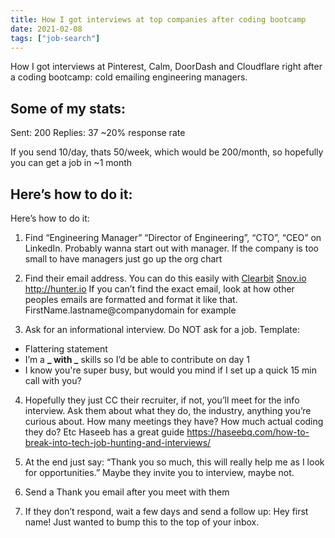 ```yaml
---
title: How I got interviews at top companies after coding bootcamp
date: 2021-02-08
tags: ["job-search"]
---
```


How I got interviews at Pinterest, Calm, DoorDash and Cloudflare right after a coding bootcamp: cold emailing engineering managers.

## Some of my stats:

Sent: 200
Replies: 37
~20% response rate

If you send 10/day, thats 50/week, which would be 200/month, so hopefully you can get a job in ~1 month

## Here’s how to do it:

Here’s how to do it:

1. Find “Engineering Manager” “Director of Engineering”, “CTO”, “CEO” on LinkedIn. Probably wanna start out with manager. If the company is too small to have managers just go up the org chart

2. Find their email address. You can do this easily with [Clearbit](https://chrome.google.com/webstore/detail/clearbit-connect-supercha/pmnhcgfcafcnkbengdcanjablaabjplo?hl=en) [Snov.io](http://snov.io/) http://hunter.io If you can’t find the exact email, look at how other peoples emails are formatted and format it like that. FirstName.lastname@companydomain for example

3. Ask for an informational interview. Do NOT ask for a job. Template:

- Flattering statement
- I’m a **_ with _** skills so I’d be able to contribute on day 1
- I know you're super busy, but would you mind if I set up a quick 15 min call with you?

4. Hopefully they just CC their recruiter, if not, you’ll meet for the info interview. Ask them about what they do, the industry, anything you’re curious about. How many meetings they have? How much actual coding they do? Etc Haseeb has a great guide https://haseebq.com/how-to-break-into-tech-job-hunting-and-interviews/

5. At the end just say: “Thank you so much, this will really help me as I look for opportunities.” Maybe they invite you to interview, maybe not.

6. Send a Thank you email after you meet with them

7. If they don’t respond, wait a few days and send a follow up:
   Hey first name!
   Just wanted to bump this to the top of your inbox.
